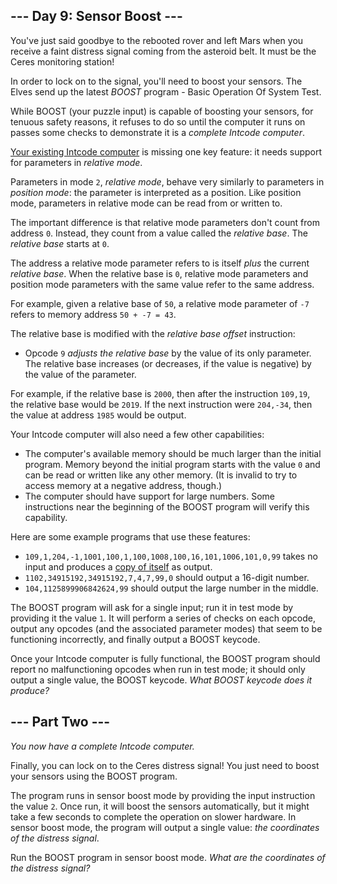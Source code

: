 --- Day 9: Sensor Boost ---
---------------------------

You've just said goodbye to the rebooted rover and left Mars when you
receive a faint distress signal coming from the asteroid belt. It must
be the Ceres monitoring station!

In order to lock on to the signal, you'll need to boost your sensors.
The Elves send up the latest *BOOST* program - Basic Operation Of System
Test.

While BOOST (your puzzle input) is capable of boosting your sensors, for
<span title="Oh sure, NOW safety is a priority.">tenuous safety
reasons</span>, it refuses to do so until the computer it runs on passes
some checks to demonstrate it is a *complete Intcode computer*.

[Your existing Intcode computer](5) is missing one key feature: it needs
support for parameters in *relative mode*.

Parameters in mode `2`, *relative mode*, behave very similarly to
parameters in *position mode*: the parameter is interpreted as a
position. Like position mode, parameters in relative mode can be read
from or written to.

The important difference is that relative mode parameters don't count
from address `0`. Instead, they count from a value called the *relative
base*. The *relative base* starts at `0`.

The address a relative mode parameter refers to is itself *plus* the
current *relative base*. When the relative base is `0`, relative mode
parameters and position mode parameters with the same value refer to the
same address.

For example, given a relative base of `50`, a relative mode parameter of
`-7` refers to memory address `50 + -7 = 43`.

The relative base is modified with the *relative base offset*
instruction:

-   Opcode `9` *adjusts the relative base* by the value of its only
    parameter. The relative base increases (or decreases, if the value
    is negative) by the value of the parameter.

For example, if the relative base is `2000`, then after the instruction
`109,19`, the relative base would be `2019`. If the next instruction
were `204,-34`, then the value at address `1985` would be output.

Your Intcode computer will also need a few other capabilities:

-   The computer's available memory should be much larger than the
    initial program. Memory beyond the initial program starts with the
    value `0` and can be read or written like any other memory. (It is
    invalid to try to access memory at a negative address, though.)
-   The computer should have support for large numbers. Some
    instructions near the beginning of the BOOST program will verify
    this capability.

Here are some example programs that use these features:

-   `109,1,204,-1,1001,100,1,100,1008,100,16,101,1006,101,0,99` takes no
    input and produces a [copy of
    itself](https://en.wikipedia.org/wiki/Quine_(computing)) as output.
-   `1102,34915192,34915192,7,4,7,99,0` should output a 16-digit number.
-   `104,1125899906842624,99` should output the large number in the
    middle.

The BOOST program will ask for a single input; run it in test mode by
providing it the value `1`. It will perform a series of checks on each
opcode, output any opcodes (and the associated parameter modes) that
seem to be functioning incorrectly, and finally output a BOOST keycode.

Once your Intcode computer is fully functional, the BOOST program should
report no malfunctioning opcodes when run in test mode; it should only
output a single value, the BOOST keycode. *What BOOST keycode does it
produce?*

--- Part Two ---
----------------

*You now have a complete Intcode computer.*

Finally, you can lock on to the Ceres distress signal! You just need to
boost your sensors using the BOOST program.

The program runs in sensor boost mode by providing the input instruction
the value `2`. Once run, it will boost the sensors automatically, but it
might take a few seconds to complete the operation on slower hardware.
In sensor boost mode, the program will output a single value: *the
coordinates of the distress signal*.

Run the BOOST program in sensor boost mode. *What are the coordinates of
the distress signal?*
